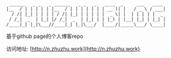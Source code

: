 ```
 ______   _ _   _ ______   _ _   _   ____  _     ___   ____
|__  / | | | | | |__  / | | | | | | | __ )| |   / _ \ / ___|
  / /| |_| | | | | / /| |_| | | | | |  _ \| |  | | | | |  _
 / /_|  _  | |_| |/ /_|  _  | |_| | | |_) | |__| |_| | |_| |
/____|_| |_|\___//____|_| |_|\___/  |____/|_____\___/ \____|
```
基于github page的个人博客repo

访问地址: [http://n.zhuzhu.work](http://n.zhuzhu.work)

